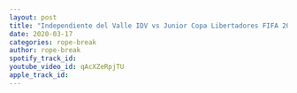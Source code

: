 ```yaml
---
layout: post
title: "Independiente del Valle IDV vs Junior Copa Libertadores FIFA 20. Goles. Canciones"
date: 2020-03-17
categories: rope-break
author: rope-break
spotify_track_id: 
youtube_video_id: qAcXZeRpjTU
apple_track_id: 
---
```

